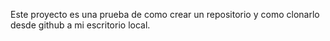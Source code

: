 Este proyecto es una prueba de como crear un repositorio y como clonarlo desde github a mi escritorio local.

